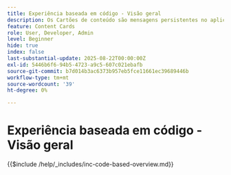 ```yaml
---
title: Experiência baseada em código - Visão geral
description: Os Cartões de conteúdo são mensagens persistentes no aplicativo que residem em uma caixa de entrada ou feed dedicado no aplicativo.Eles são ideais para fornecer conteúdo não urgente, informativo ou promocional que se beneficie da visibilidade ao longo do tempo.
feature: Content Cards
role: User, Developer, Admin
level: Beginner
hide: true
index: false
last-substantial-update: 2025-08-22T00:00:00Z
exl-id: 5446b6f6-94b5-4723-a9c5-607c021ebafb
source-git-commit: b7d014b3ac6373b957eb5fce11661ec39689446b
workflow-type: tm+mt
source-wordcount: '39'
ht-degree: 0%

---
```


# Experiência baseada em código - Visão geral

{{$include /help/_includes/inc-code-based-overview.md}}

